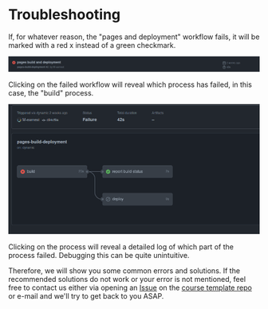 # Troubleshooting

If, for whatever reason, the "pages and deployment" workflow fails, it will be marked with a red x instead of a green
checkmark.

![Image of a failed workflow with a red cross instead of a green checkmark.](../../static/failed_workflow.png)

Clicking on the failed workflow will reveal which process has failed, in this case, the "build" process.

![Image of the workflow that shows, which of the processes failed.](../../static/failed-process.png)

Clicking on the process will reveal a detailed log of which part of the process failed. Debugging this can be quite unintuitive. 

Therefore, we will show you some common errors and solutions. If the recommended solutions do not work or your error is not mentioned, feel free to contact us either via opening an [Issue](https://docs.github.com/en/issues/tracking-your-work-with-issues/creating-an-issue) on the [course template repo](https://github.com/M-earnest/course_template_diler) or e-mail and we'll try to get back to you ASAP.

